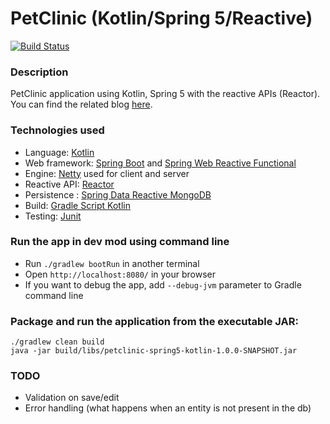 # PetClinic (Kotlin/Spring 5/Reactive)
[![Build Status](https://travis-ci.org/ssouris/petclinic-spring5-reactive.svg)](https://travis-ci.org/ssouris/petclinic-spring5-reactive)

### Description
PetClinic application using Kotlin, Spring 5 with the reactive APIs (Reactor).
You can find the related blog [here](https://ssouris.github.io/2017/06/02/petclinic-spring-5-kotlin-reactive-mongodb.html).

### Technologies used

 - Language: [Kotlin](https://kotlin.link/) 
 - Web framework: [Spring Boot](https://projects.spring.io/spring-boot/) and [Spring Web Reactive Functional](https://spring.io/blog/2016/09/22/new-in-spring-5-functional-web-framework)
 - Engine: [Netty](http://netty.io/) used for client and server
 - Reactive API: [Reactor](http://projectreactor.io/)
 - Persistence : [Spring Data Reactive MongoDB](https://spring.io/blog/2016/11/28/going-reactive-with-spring-data)
 - Build: [Gradle Script Kotlin](https://github.com/gradle/gradle-script-kotlin)
 - Testing: [Junit](http://junit.org/) 
 
### Run the app in dev mod using command line
 - Run `./gradlew bootRun` in another terminal
 - Open `http://localhost:8080/` in your browser
 - If you want to debug the app, add `--debug-jvm` parameter to Gradle command line
  
### Package and run the application from the executable JAR:
```
./gradlew clean build
java -jar build/libs/petclinic-spring5-kotlin-1.0.0-SNAPSHOT.jar
```

### TODO

 - Validation on save/edit
 - Error handling (what happens when an entity is not present in the db)

